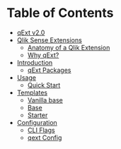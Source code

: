 # Table of Contents

- [qExt v2.0](README.md)
- [Qlik Sense Extensions]()
  - [Anatomy of a Qlik Extension](qlik-extensions/anatomy.md)
  - [Why qExt?](qlik-extensions/why-qext.md)
- [Introduction]()
  - [qExt Packages](introduction/qext-packages.md)
- [Usage]()
  - [Quick Start](usage/quick-start.md)
    <!-- - [Already existing extension](usage/existing-extension.md) -->
    <!-- - [Setup](usage/setup.md) -->
    <!-- - [Initializing using starter template](usage/initialize-starter-template.md) -->
    <!-- - [Running in compile mode]() -->
    <!-- - [Disabling webpack comments]() -->
    <!-- - [Changing webpack config]() -->
    <!-- - [Deploying to server with windows auth]() -->
    <!-- - [Deploying to server with header auth]() -->
    <!-- - [Deploying to desktop]() -->
    <!-- - [Running with SASS]() -->
- [Templates](templates/index.md)
  - [Vanilla base](templates/vanilla-base.md)
  - [Base](templates/base.md)
  - [Starter](templates/starter.md)
- [Configuration]()
  - [CLI Flags](configuration/cli-flags.md)
  - [qext Config](configuration/qext-config-json.md)
